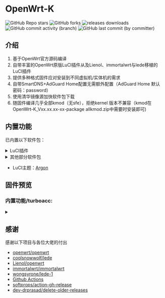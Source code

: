 # OpenWrt-K
![GitHub Repo stars](https://img.shields.io/github/stars/chenmozhijin/OpenWrt-K)
![GitHub forks](https://img.shields.io/github/forks/chenmozhijin/OpenWrt-K)
![releases downloads](https://img.shields.io/github/downloads/chenmozhijin/OpenWrt-K/total)
![GitHub commit activity (branch)](https://img.shields.io/github/commit-activity/t/chenmozhijin/OpenWrt-K)
![GitHub last commit (by committer)](https://img.shields.io/github/last-commit/chenmozhijin/OpenWrt-K)
<!-- ![Workflow Status](https://github.com/chenmozhijin/OpenWrt-K/actions/workflows/build-openwrt.yml/badge.svg) -->


## 介绍

1. 基于OpenWrt官方源码编译
2. 自带丰富的OpenWrt原版LuCI插件从及Lienol、immortalwrt与lede移植的LuCI插件
3. 提供多种格式固件应对安装到不同虚拟机/实体机的需求
4. 自带SmartDNS+AdGuard Home配置无需额外配置（AdGuard Home 默认密码：password）
5. 使用清华镜像源加快软件包下载
6. 随固件编译几乎全部kmod（无sfe），拒绝kernel 版本不兼容（kmod在OpenWrt-K_Vxx.xx.xx-xx-package allkmod.zip中需要时安装即可)


## 内置功能
已内置以下软件包：
<details>
 <summary>LuCI插件</summary>

+    [luci-app-adguardhome](https://github.com/rufengsuixing/luci-app-adguardhome) :AdGuardHome广告屏蔽工具的luci设置界面
+    [luci-app-argon-config](https://github.com/jerrykuku/luci-app-argon-config):Argon 主题设置
+    luci-app-aria2：aria2下载器
+    luci-app-cifs-mount：SMB/CIFS 网络挂载共享客户端
+    luci-app-ddns：动态 DNS
+    [luci-app-diskman](https://github.com/lisaac/luci-app-diskman)：DiskMan 磁盘管理
+    luci-app-fileassistant：文件助手
+    luci-app-firewall：防火墙 
+    luci-app-netdata：[Netdata](https://github.com/netdata/netdata) 实时监控
+    [luci-app-netspeedtest](https://github.com/sirpdboy/netspeedtest)：网速测试
+    luci-app-nlbwmon：网络带宽监视器
+    luci-app-opkg：软件包
+    [luci-app-passwall](https://github.com/xiaorouji/openwrt-passwall/tree/luci)：passwall
+    [luci-app-passwall2](https://github.com/xiaorouji/openwrt-passwall2)：passwall2
+    luci-app-rclone：Rclone命令行网盘工具设置界面
+    luci-app-samba4：samba网络共享
+    [luci-app-smartdns](https://github.com/pymumu/luci-app-smartdns)：SmartDNS 服务器
+    [luci-app-socat](https://github.com/chenmozhijin/luci-app-socat)：Socat网络工具
+    luci-app-ttyd：ttyd 终端
+    [luci-app-turboacc](https://github.com/chenmozhijin/turboacc)：Turbo ACC 网络加速
+    luci-app-upnp：通用即插即用（UPnP）
+    luci-app-usb-printer：USB 打印服务器
+    luci-app-vlmcsd：KMS 服务器
+    luci-app-webadmin：Web 管理页面设置
+    [luci-app-wechatpush](https://github.com/tty228/luci-app-wechatpush)：微信推送
+    luci-app-wireguard：WireGuard 状态
+    luci-app-wol：网络唤醒
+    luci-app-zerotier：ZeroTier虚拟局域网 VPN

</details>
<details>
 <summary>其他部分软件包</summary>

+    ethtool-full：网卡工具用于查询及设置网卡参数
+    sudo：sudo命令支持
+    htop：系统监控与进程管理软件
+    ipv6helper： ipv6-helper 脚本
+    cfdisk：磁盘分区工具
+    bc：一个命令行计算器
+    coremark：cpu跑分测试
+    pciutils：PCI 设备配置工具
+    usbutils：USB 设备列出工具
</details>

+    LuCI主题：[Argon](https://github.com/jerrykuku/luci-theme-argon)

## 固件预览

### 内置功能/turboacc:
<details>
 <summary> </summary>

![内置功能/turboacc](https://raw.githubusercontent.com/chenmozhijin/OpenWrt-K/main/img/1.png)

</details>

## 感谢
 感谢以下项目与各位大佬的付出
 
+    [openwrt/openwrt](https://github.com/openwrt/openwrt/)
+    [coolsnowwolf/lede](https://github.com/coolsnowwolf/lede)
+    [Lienol/openwrt](https://github.com/Lienol/openwrt) 
+    [immortalwrt/immortalwrt](https://github.com/immortalwrt/immortalwrt/)
+    [wongsyrone/lede-1](https://github.com/wongsyrone/lede-1)
+    [Github Actions](https://github.com/features/actions)
+    [softprops/action-gh-release](https://github.com/ncipollo/release-action)
+    [dev-drprasad/delete-older-releases](https://github.com/mknejp/delete-release-assets)
